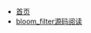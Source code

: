 <!-- docs/_sidebar.md -->
<!-- https://docsify.js.org/#/zh-cn/embed-files -->

* [首页](README.md)
* [bloom_filter源码阅读](bloom_filter源码阅读.md)